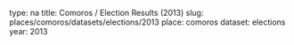 type: na
title: Comoros / Election Results (2013)
slug: places/comoros/datasets/elections/2013
place: comoros
dataset: elections
year: 2013
